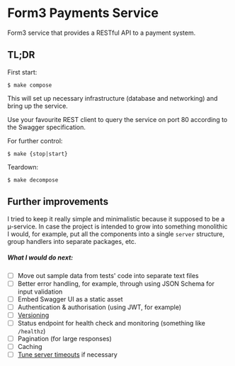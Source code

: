 Form3 Payments Service
======================

Form3 service that provides a RESTful API to a payment system.

TL;DR
-----

First start:

    $ make compose

This will set up necessary infrastructure (database and networking) and bring up the service.

Use your favourite REST client to query the service on port 80 according to the Swagger specification.

For further control:

    $ make {stop|start}

Teardown:

    $ make decompose

Further improvements
--------------------

I tried to keep it really simple and minimalistic because it supposed to be a µ-service. In case the project is intended to grow into something monolithic I would, for example, put all the components into a single `server` structure, group handlers into separate packages, etc.

##### What I would do next:

- [ ] Move out sample data from tests' code into separate text files
- [ ] Better error handling, for example, through using JSON Schema for input validation
- [ ] Embed Swagger UI as a static asset
- [ ] Authentication & authorisation (using JWT, for example)
- [ ] [Versioning](https://stripe.com/blog/api-versioning)
- [ ] Status endpoint for health check and monitoring (something like `/healthz`)
- [ ] Pagination (for large responses)
- [ ] Caching
- [ ] [Tune server timeouts](https://medium.com/@nate510/don-t-use-go-s-default-http-client-4804cb19f779) if necessary
